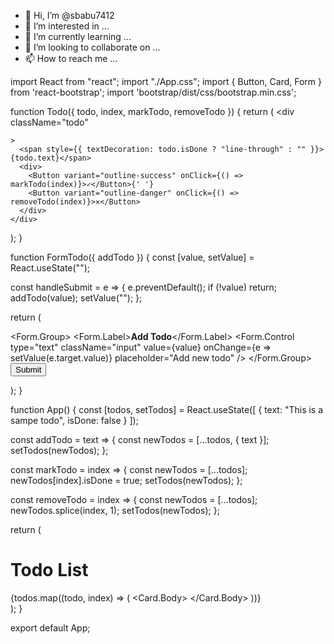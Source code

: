 - 👋 Hi, I’m @sbabu7412
- 👀 I’m interested in ...
- 🌱 I’m currently learning ...
- 💞️ I’m looking to collaborate on ...
- 📫 How to reach me ...

<!---
sbabu7412/sbabu7412 is a ✨ special ✨ repository because its `README.md` (this file) appears on your GitHub profile.
You can click the Preview link to take a look at your changes.
--->
import React from "react";
import "./App.css";
import { Button, Card, Form } from 'react-bootstrap';
import 'bootstrap/dist/css/bootstrap.min.css';


function Todo({ todo, index, markTodo, removeTodo }) {
  return (
    <div
      className="todo"
      
    >
      <span style={{ textDecoration: todo.isDone ? "line-through" : "" }}>{todo.text}</span>
      <div>
        <Button variant="outline-success" onClick={() => markTodo(index)}>✓</Button>{' '}
        <Button variant="outline-danger" onClick={() => removeTodo(index)}>✕</Button>
      </div>
    </div>
  );
}

function FormTodo({ addTodo }) {
  const [value, setValue] = React.useState("");

  const handleSubmit = e => {
    e.preventDefault();
    if (!value) return;
    addTodo(value);
    setValue("");
  };

  return (
    <Form onSubmit={handleSubmit}> 
    <Form.Group>
      <Form.Label><b>Add Todo</b></Form.Label>
      <Form.Control type="text" className="input" value={value} onChange={e => setValue(e.target.value)} placeholder="Add new todo" />
    </Form.Group>
    <Button variant="primary mb-3" type="submit">
      Submit
    </Button>
  </Form>
  );
}

function App() {
  const [todos, setTodos] = React.useState([
    {
      text: "This is a sampe todo",
      isDone: false
    }
  ]);

  const addTodo = text => {
    const newTodos = [...todos, { text }];
    setTodos(newTodos);
  };

  const markTodo = index => {
    const newTodos = [...todos];
    newTodos[index].isDone = true;
    setTodos(newTodos);
  };

  const removeTodo = index => {
    const newTodos = [...todos];
    newTodos.splice(index, 1);
    setTodos(newTodos);
  };

  return (
    <div className="app">
      <div className="container">
        <h1 className="text-center mb-4">Todo List</h1>
        <FormTodo addTodo={addTodo} />
        <div>
          {todos.map((todo, index) => (
            <Card>
              <Card.Body>
                <Todo
                key={index}
                index={index}
                todo={todo}
                markTodo={markTodo}
                removeTodo={removeTodo}
                />
              </Card.Body>
            </Card>
          ))}
        </div>
      </div>
    </div>
  );
}

export default App;
